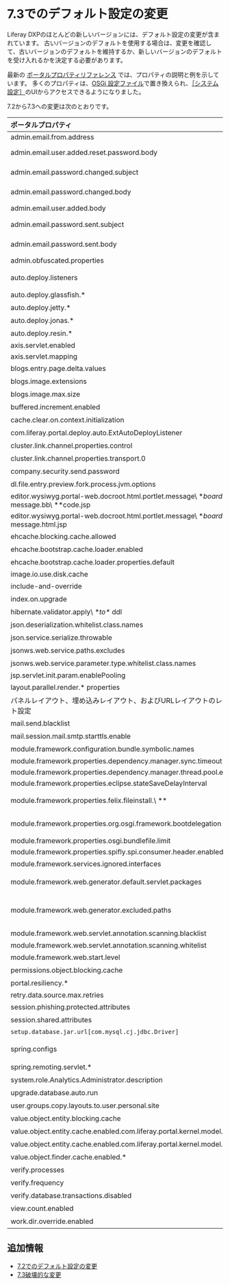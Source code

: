 # 7.3でのデフォルト設定の変更

Liferay DXPのほとんどの新しいバージョンには、デフォルト設定の変更が含まれています。 古いバージョンのデフォルトを使用する場合は、変更を確認して、古いバージョンのデフォルトを維持するか、新しいバージョンのデフォルトを受け入れるかを決定する必要があります。

最新の [ポータルプロパティリファレンス](https://docs.liferay.com/dxp/portal/7.3-latest/propertiesdoc/portal.properties.html) では、プロパティの説明と例を示しています。 多くのプロパティは、[OSGi 設定ファイル](../../../system-administration/configuring-liferay/configuration-files-and-factories/using-configuration-files.md)で置き換えられ、[［システム設定］](../../../system-administration/configuring-liferay/system-settings.md)のUIからアクセスできるようになりました。

7.2から7.3への変更は次のとおりです。

| **ポータルプロパティ** | **7.2のデフォルト** | **7.3のデフォルト** |
| :--- | :--- | :--- |
| admin.email.from.address                                                                        | <test@liferay.com>                                                                                                                             | <test@domain.invalid>                                                                                                                                                               |
| admin.email.user.added.reset.password.body                                                      | **NA** | com/liferay/portlet/admin/dependencies/email\ **user\** added\ **reset\** password\_body.tmpl                                                                                     |
| admin.email.password.changed.subject                                                            | **NA** | com/liferay/portlet/admin/dependencies/email\ **password\** changed\_subject.tmpl                                                                                                 |
| admin.email.password.changed.body                                                               | **NA** | com/liferay/portlet/admin/dependencies/email\ **password\** changed\_body.tmpl                                                                                                    |
| admin.email.user.added.body                                                                     | 7.2のフォローアップリリースで削除                                                                                                                             | 削除                                                                                                                                                                                  |
| admin.email.password.sent.subject                                                               | com/liferay/portlet/admin/dependencies/email\ **password\** sent\_subject.tmpl                                                               | 削除                                                                                                                                                                                  |
| admin.email.password.sent.body                                                                  | com/liferay/portlet/admin/dependencies/email\ **password\** sent\_body.tmpl                                                                  | 削除                                                                                                                                                                                  |
| admin.obfuscated.properties                                                                     | [こちら](https://docs.liferay.com/dxp/portal/7.2-latest/propertiesdoc/portal.properties.html#Admin%20Portlet)を参照                                  | captcha.engine.recaptcha.key.privateを削除                                                                                                                                             |
| auto.deploy.listeners                                                                           | [こちら](https://docs.liferay.com/dxp/portal/7.2-latest/propertiesdoc/portal.properties.html#Auto%20Deploy)を参照                                    | com.liferay.portal.deploy.auto.ExtAutoDeployListenerを削除                                                                                                                             |
| auto.deploy.glassfish.\*                                                                      | [こちら](vhttps://docs.liferay.com/dxp/portal/7.2-latest/propertiesdoc/portal.properties.html#Auto%20Deploy)を参照                                   | 削除                                                                                                                                                                                  |
| auto.deploy.jetty.\*                                                                          | [こちら](https://docs.liferay.com/dxp/portal/7.2-latest/propertiesdoc/portal.properties.html#Auto%20Deploy)を参照                                    | 削除                                                                                                                                                                                  |
| auto.deploy.jonas.\*                                                                          | [こちら](https://docs.liferay.com/dxp/portal/7.2-latest/propertiesdoc/portal.properties.html#Auto%20Deploy)を参照                                    | 削除                                                                                                                                                                                  |
| auto.deploy.resin.\*                                                                          | [こちら](https://docs.liferay.com/dxp/portal/7.2-latest/propertiesdoc/portal.properties.html#Auto%20Deploy)を参照                                    | 削除                                                                                                                                                                                  |
| axis.servlet.enabled                                                                            | **NA** | false                                                                                                                                                                               |
| axis.servlet.mapping                                                                            | **NA** | /api/axis/\*                                                                                                                                                                      |
| blogs.entry.page.delta.values                                                                   | [こちら](https://docs.liferay.com/dxp/portal/7.2-latest/propertiesdoc/portal.properties.html#Blogs%20Service)を参照                                  | [Blogs Service](https://docs.liferay.com/dxp/portal/7.3-latest/propertiesdoc/portal.properties.html#Blogs%20Service)で値を参照。                                                          |
| blogs.image.extensions                                                                          | .gif、.jpeg、.jpg、.png                                                                                                                           | 削除                                                                                                                                                                                  |
| blogs.image.max.size                                                                            | 5242880                                                                                                                                        | 削除                                                                                                                                                                                  |
| buffered.increment.enabled                                                                      | true                                                                                                                                           | 削除。 [破壊的変更](../../../liferay-internals/reference/7-3-breaking-changes.html)を参照。                                                                                                     |
| cache.clear.on.context.initialization                                                           | true                                                                                                                                           | 削除                                                                                                                                                                                  |
| com.liferay.portal.deploy.auto.ExtAutoDeployListener                                            | [こちら](https://docs.liferay.com/dxp/portal/7.2-latest/propertiesdoc/portal.properties.html#Auto%20Deploy)を参照                                    | 削除                                                                                                                                                                                  |
| cluster.link.channel.properties.control                                                         | [こちら](https://docs.liferay.com/dxp/portal/7.2-latest/propertiesdoc/portal.properties.html#Cluster%20Link)を参照                                   | jgroups/udp\_control.xml                                                                                                                                                          |
| cluster.link.channel.properties.transport.0                                                     | [こちら](https://docs.liferay.com/dxp/portal/7.2-latest/propertiesdoc/portal.properties.html#Cluster%20Link)を参照                                   | jgroups/udp\_transport.xml                                                                                                                                                        |
| company.security.send.password                                                                  | false                                                                                                                                          | 削除                                                                                                                                                                                  |
| dl.file.entry.preview.fork.process.jvm.options                                                  | **NA** | **空白** 。 [Document Library Service](https://docs.liferay.com/dxp/portal/7.3-latest/propertiesdoc/portal.properties.html#Document%20Library%20Service)を参照。                              |
| editor.wysiwyg.portal-web.docroot.html.portlet.message\ **boards.edit\** message.bb\ **code.jsp | alloyeditor\** bbcode                                                                                                                          | 削除                                                                                                                                                                                  |
| editor.wysiwyg.portal-web.docroot.html.portlet.message\ **boards.edit\** message.html.jsp       | alloyeditor                                                                                                                                    | 削除                                                                                                                                                                                  |
| ehcache.blocking.cache.allowed                                                                  | false                                                                                                                                          | 削除。 [破壊的変更](https://learn.liferay.com/dxp/7.x/en/liferay-internals/reference/7-3-breaking-changes.html#remove-support-for-blocking-cache)を参照。                                       |
| ehcache.bootstrap.cache.loader.enabled                                                          | false                                                                                                                                          | 削除。 [破壊的変更](https://learn.liferay.com/dxp/7.x/en/liferay-internals/reference/7-3-breaking-changes.html#remove-support-for-blocking-cache)を参照。                                       |
| ehcache.bootstrap.cache.loader.properties.default                                               | **空白** | 削除。 [破壊的変更](https://learn.liferay.com/dxp/7.x/en/liferay-internals/reference/7-3-breaking-changes.html#remove-support-for-blocking-cache)を参照。                                       |
| image.io.use.disk.cache                                                                         | true                                                                                                                                           | false                                                                                                                                                                               |
| include-and-override                                                                            | [こちら](https://docs.liferay.com/dxp/portal/7.2-latest/propertiesdoc/portal.properties.html#Properties%20Override)を参照                            | portal-companyID.propertiesのオーバーライドを削除                                                                                                                                              |
| index.on.upgrade                                                                                | false                                                                                                                                          | 削除                                                                                                                                                                                  |
| hibernate.validator.apply\ **to\** ddl                                                          | **NA** | false. [Hibernate](https://docs.liferay.com/dxp/portal/7.3-latest/propertiesdoc/portal.properties.html#Hibernate)を参照。                                                               |
| json.deserialization.whitelist.class.names                                                      | [セクション](https://docs.liferay.com/dxp/portal/7.2-latest/propertiesdoc/portal.properties.html#JSON)を参照                                           | [値](https://docs.liferay.com/dxp/portal/7.3-latest/propertiesdoc/portal.properties.html#JSON)を追加。                                                                                   |
| json.service.serialize.throwable                                                                | **NA** | 新規作成。 [JSON](https://docs.liferay.com/dxp/portal/7.3-latest/propertiesdoc/portal.properties.html#JSON)を参照。                                                                          |
| jsonws.web.service.paths.excludes                                                               | **空白** | /user/update-password                                                                                                                                                               |
| jsonws.web.service.parameter.type.whitelist.class.names                                         | **NA** | 新規作成。 [JSON Web Service](https://docs.liferay.com/dxp/portal/7.3-latest/propertiesdoc/portal.properties.html#JSON%20Web%20Service)を参照。                                              |
| jsp.servlet.init.param.enablePooling                                                            | **NA** | false                                                                                                                                                                               |
| layout.parallel.render.\* properties                                                          | [こちら](https://docs.liferay.com/dxp/portal/7.2-latest/propertiesdoc/portal.properties.html#Layouts)を参照                                          | 削除。 [破壊的変更](https://learn.liferay.com/dxp/7.x/en/liferay-internals/reference/7-3-breaking-changes.html#server-side-parallel-rendering-is-no-longer-supported)を参照。                   |
| パネルレイアウト、埋め込みレイアウト、およびURLレイアウトのレイアウト設定                                                          | [プロパティ](https://docs.liferay.com/dxp/portal/7.2-latest/propertiesdoc/portal.properties.html#Layouts)を参照。                                       | 削除                                                                                                                                                                                  |
| mail.send.blacklist                                                                             | **NA** | 新規作成。 [Mail](https://docs.liferay.com/dxp/portal/7.3-latest/propertiesdoc/portal.properties.html#Mail)を参照。                                                                          |
| mail.session.mail.smtp.starttls.enable                                                          | **NA** | true. [Mail](https://docs.liferay.com/dxp/portal/7.3-latest/propertiesdoc/portal.properties.html#Mail)を参照。                                                                          |
| module.framework.configuration.bundle.symbolic.names                                            | **NA** | 新規作成。 [こちら](https://docs.liferay.com/dxp/portal/7.3-latest/propertiesdoc/portal.properties.html#Module%20Framework)を参照                                                              |
| module.framework.properties.dependency.manager.sync.timeout                                     | **NA** | 60                                                                                                                                                                                  |
| module.framework.properties.dependency.manager.thread.pool.enabled                              | **NA** | true                                                                                                                                                                                |
| module.framework.properties.eclipse.stateSaveDelayInterval                                      | **NA** | 60000                                                                                                                                                                               |
| module.framework.properties.felix.fileinstall.\ **| [こちら](https://docs.liferay.com/dxp/portal/7.2-latest/propertiesdoc/portal.properties.html#Module%20Framework)を参照                               | module.framework.properties.file.install.\** に名前変更                                                                                                                                  |
| module.framework.properties.org.osgi.framework.bootdelegation                                   | [こちら](https://docs.liferay.com/dxp/portal/7.2-latest/propertiesdoc/portal.properties.html#Module%20Framework)を参照                               | com.sun.imageio.plugins. **を追加、javax.validation and javax.validation.** を削除                                                                                                           |
| module.framework.properties.osgi.bundlefile.limit                                               | **NA** | 100000                                                                                                                                                                              |
| module.framework.properties.spifly.spi.consumer.header.enabled                                  | **NA** | false                                                                                                                                                                               |
| module.framework.services.ignored.interfaces                                                    | [こちら](https://docs.liferay.com/dxp/portal/7.2-latest/propertiesdoc/portal.properties.html#Module%20Framework)を参照                               | com.liferay.trash.kernel.service.\*を追加                                                                                                                                            |
| module.framework.web.generator.default.servlet.packages                                         | [こちら](https://docs.liferay.com/dxp/portal/7.2-latest/propertiesdoc/portal.properties.html#Module%20Framework%20Web%20Application%20Bundles)を参照 | org.eclipse.jetty.websocket.serverとorg.glassfish.tyrus.servletを削除                                                                                                                   |
| module.framework.web.generator.excluded.paths                                                   | [こちら](https://docs.liferay.com/dxp/portal/7.2-latest/propertiesdoc/portal.properties.html#Module%20Framework%20Web%20Application%20Bundles)を参照 | WEB-INF/lib/jackson-databind.jarおよびWEB-INF/lib/portletmvc4spring-framework.jarを追加、WEB-INF/lib/spring-webmvc-portlet.jarを削除                                                          |
| module.framework.web.servlet.annotation.scanning.blacklist                                      | **NA** | [Module Framework Web Application Bundles](https://docs.liferay.com/dxp/portal/7.3-latest/propertiesdoc/portal.properties.html#Module%20Framework%20Web%20Application%20Bundles)を参照 |
| module.framework.web.servlet.annotation.scanning.whitelist                                      | **NA** | com/liferay/faces/                                                                                                                                                                  |
| module.framework.web.start.level                                                                | **NA** | 15\. [Module Framework](https://docs.liferay.com/dxp/portal/7.2-latest/propertiesdoc/portal.properties.html#Module%20Framework)を参照。                                                |
| permissions.object.blocking.cache                                                               | false                                                                                                                                          | 削除。 [破壊的変更](https://learn.liferay.com/dxp/7.x/en/liferay-internals/reference/7-3-breaking-changes.html#remove-support-for-blocking-cache)を参照。                                       |
| portal.resiliency.\*                                                                          | [こちら](https://docs.liferay.com/dxp/portal/7.2-latest/propertiesdoc/portal.properties.html#Portal%20Resiliency)を参照                              | 削除                                                                                                                                                                                  |
| retry.data.source.max.retries                                                                   | 100                                                                                                                                            | 0                                                                                                                                                                                   |
| session.phishing.protected.attributes                                                           | [こちら](https://docs.liferay.com/dxp/portal/7.2-latest/propertiesdoc/portal.properties.html#Session)を参照                                          | SETUP\ **WIZARD\** PASSWORD\_UPDATEDを追加                                                                                                                                           |
| session.shared.attributes                                                                       | [こちら](https://docs.liferay.com/dxp/portal/7.2-latest/propertiesdoc/portal.properties.html#Session)を参照                                          | org.apache.struts.action.LOCALEを削除                                                                                                                                                  |
| `setup.database.jar.url[com.mysql.cj.jdbc.Driver]`                                              | http\ **| https\** |
| spring.configs                                                                                  | [こちら](https://docs.liferay.com/dxp/portal/7.2-latest/propertiesdoc/portal.properties.html#Spring)を参照                                           | META-INF/fabric-spring.xmlとMETA-INF/asset-spring.xmlを削除                                                                                                                             |
| spring.remoting.servlet.\*                                                                    | 7.2のフォローアップリリースで削除                                                                                                                             | 削除                                                                                                                                                                                  |
| system.role.Analytics.Administrator.description                                                 | **NA** | [Groups and Roles](https://docs.liferay.com/dxp/portal/7.3-latest/propertiesdoc/portal.properties.html#Groups%20and%20Roles)を参照                                                     |
| upgrade.database.auto.run                                                                       | **NA** | false. [破壊的変更](https://learn.liferay.com/dxp/7.x/en/liferay-internals/reference/7-3-breaking-changes.html#replaced-osgi-configuration-property-autoupgrade)を参照。                     |
| user.groups.copy.layouts.to.user.personal.site                                                  | false                                                                                                                                          | [破壊的変更](https://learn.liferay.com/dxp/7.x/en/liferay-internals/reference/7-3-breaking-changes.html#removed-portal-property-user-groups-copy-layouts-to-user-personal-site)を削除。      |
| value.object.entity.blocking.cache                                                              | true                                                                                                                                           | 削除。 [破壊的変更](https://learn.liferay.com/dxp/7.x/en/liferay-internals/reference/7-3-breaking-changes.html#remove-support-for-blocking-cache)を参照。                                       |
| value.object.entity.cache.enabled.com.liferay.portal.kernel.model.Layout                        | true                                                                                                                                           | 削除。 [破壊的変更](https://learn.liferay.com/dxp/7.x/en/liferay-internals/reference/7-3-breaking-changes.html#remove-support-for-setting-cache-properties-for-each-entity-model)を参照。       |
| value.object.entity.cache.enabled.com.liferay.portal.kernel.model.User                          | true                                                                                                                                           | 削除。 [破壊的変更](https://learn.liferay.com/dxp/7.x/en/liferay-internals/reference/7-3-breaking-changes.html#remove-support-for-setting-cache-properties-for-each-entity-model)を参照。       |
| value.object.finder.cache.enabled.\*                                                          | [こちら](https://docs.liferay.com/dxp/portal/7.2-latest/propertiesdoc/portal.properties.html#Value%20Object)を参照                                   | 削除。 [破壊的変更](https://learn.liferay.com/dxp/7.x/en/liferay-internals/reference/7-3-breaking-changes.html#remove-support-for-setting-cache-properties-for-each-entity-model)を参照。       |
| verify.processes                                                                                | [こちら](https://docs.liferay.com/dxp/portal/7.2-latest/propertiesdoc/portal.properties.html#Verify)を参照                                           | 削除                                                                                                                                                                                  |
| verify.frequency                                                                                | [こちら](https://docs.liferay.com/dxp/portal/7.2-latest/propertiesdoc/portal.properties.html#Verify)を参照                                           | 削除                                                                                                                                                                                  |
| verify.database.transactions.disabled                                                           | [こちら](https://docs.liferay.com/dxp/portal/7.2-latest/propertiesdoc/portal.properties.html#Verify)を参照                                           | 削除                                                                                                                                                                                  |
| view.count.enabled                                                                              | **NA** | true. [破壊的変更](https://learn.liferay.com/dxp/7.x/en/liferay-internals/reference/7-3-breaking-changes.html)を参照。                                                                       |
| work.dir.override.enabled                                                                       | **NA** | false. [Work Directory](https://docs.liferay.com/dxp/portal/7.3-latest/propertiesdoc/portal.properties.html#Work%20Directory)を参照。                                                   |

## 追加情報

* [7.2でのデフォルト設定の変更](default-setting-changes-in-7-2.md)
* [7.3破壊的な変更](../../../liferay-internals/reference/7-3-breaking-changes.md)
